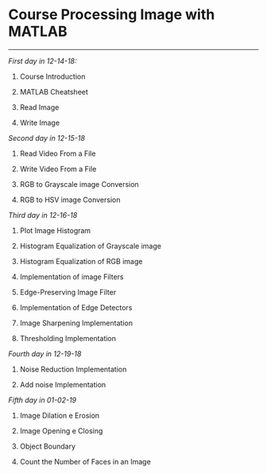 # Course Processing Image with MATLAB
-------------------------------------------------------------
*First day in 12-14-18:*

  1. Course Introduction

  2. MATLAB Cheatsheet

  3. Read Image

  4. Write Image

*Second day in 12-15-18*

  1. Read Video From a File

  2. Write Video From a File

  3. RGB to Grayscale image Conversion

  4. RGB to HSV image Conversion

*Third day in 12-16-18*

  1. Plot Image Histogram

  2. Histogram Equalization of Grayscale image

  3. Histogram Equalization of RGB image

  4. Implementation of image Filters

  5. Edge-Preserving Image Filter

  6. Implementation of Edge Detectors

  7. Image Sharpening Implementation

  8. Thresholding Implementation

*Fourth day in 12-19-18*

  1. Noise Reduction Implementation

  2. Add noise Implementation

 *Fifth day in 01-02-19*

  1. Image Dilation e Erosion

  2. Image Opening e Closing

  3. Object Boundary

  4. Count the Number of Faces in an Image
